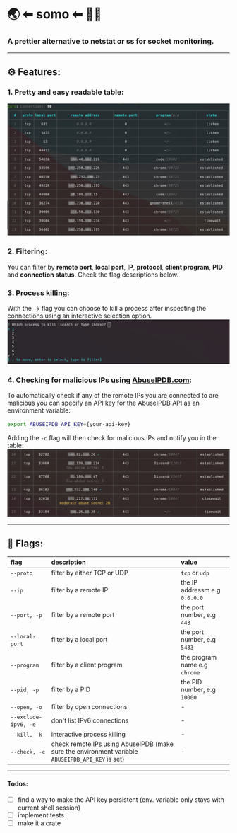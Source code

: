# 🌏 ⬅ somo ⬅ :man_technologist: 
### A prettier alternative to netstat or ss for socket monitoring.

---

## ⚙️ Features:
### 1. Pretty and easy readable table:
![somo-example](./images/somo-example.png)

### 2. Filtering:
You can filter by **remote port**, **local port**, **IP**, **protocol**, **client program**, **PID** and **connection status**.
Check the flag descriptions below.

### 3. Process killing:
With the ``-k`` flag you can choose to kill a process after inspecting the connections using an interactive selection option.
![kill-example](./images/kill-example.png)

### 4. Checking for malicious IPs using [AbuseIPDB.com](https://www.abuseipdb.com/):
To automatically check if any of the remote IPs you are connected to are malicious you can specify an API key for the AbuseIPDB API as an environment variable:
```bash
export ABUSEIPDB_API_KEY={your-api-key}
```
Adding the ``-c`` flag will then check for malicious IPs and notify you in the table:
![check-example](./images/check-example.png)

---

## 🚩 Flags:
| flag | description | value |
| :------------- |:------------- | :----- |
| ```--proto``` | filter by either TCP or UDP  | ``tcp`` or ``udp`` | 
| ```--ip``` | filter by a remote IP | the IP addressm e.g ``0.0.0.0`` |
| ```--port, -p``` | filter by a remote port | the port number, e.g ``443`` |
| ```--local-port``` | filter by a local port | the port number, e.g ``5433`` |
| ```--program``` | filter by a client program | the program name e.g ``chrome`` |
| ```--pid, -p``` | filter by a PID | the PID number, e.g ``10000`` |
| ```--open, -o``` | filter by open connections | - |
| ```--exclude-ipv6, -e``` | don't list IPv6 connections | - |
| ```--kill, -k``` | interactive process killing | - |
| ```--check, -c``` | check remote IPs using AbuseIPDB (make sure the environment variable ``ABUSEIPDB_API_KEY`` is set) | - |

---

#### Todos:
- [ ] find a way to make the API key persistent (env. variable only stays with current shell session)
- [ ] implement tests
- [ ] make it a crate

